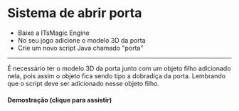 # Sistema de abrir porta

- Baixe a ITsMagic Engine
- No seu jogo adicione o modelo 3D da porta
- Crie um novo script Java chamado "porta"
----------
É necessário ter o modelo 3D da porta junto com um objeto filho adicionado nela, pois assim o objeto fica sendo tipo a dobradiça da porta. Lembrando que o script deve ser adicionado nesse objeto filho.

#### Demostração (clique para assistir)
